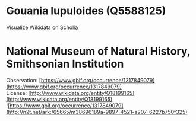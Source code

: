 
Gouania lupuloides (Q5588125)
=============================
  
Visualize Wikidata on [Scholia](https://scholia.toolforge.org/taxon/Q5588125)
# National Museum of Natural History, Smithsonian Institution
  
Observation: [https://www.gbif.org/occurrence/1317849079](https://www.gbif.org/occurrence/1317849079)  
License: [http://www.wikidata.org/entity/Q18199165](http://www.wikidata.org/entity/Q18199165)  
![https://www.gbif.org/occurrence/1317849079](http://n2t.net/ark:/65665/m38696189a-9897-4521-a207-6227b750f325)